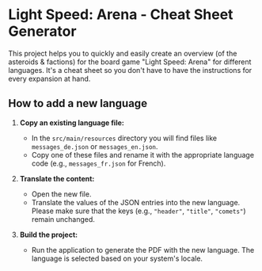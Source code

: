 # Light Speed: Arena - Cheat Sheet Generator

This project helps you to quickly and easily create an overview (of the asteroids & factions) for the board game "Light Speed: Arena" for different languages. It's a cheat sheet so you don't have to have the instructions for every expansion at hand.

## How to add a new language

1.  **Copy an existing language file:**
    *   In the `src/main/resources` directory you will find files like `messages_de.json` or `messages_en.json`.
    *   Copy one of these files and rename it with the appropriate language code (e.g., `messages_fr.json` for French).

2.  **Translate the content:**
    *   Open the new file.
    *   Translate the values of the JSON entries into the new language. Please make sure that the keys (e.g., `"header"`, `"title"`, `"comets"`) remain unchanged.

3.  **Build the project:**
    *   Run the application to generate the PDF with the new language. The language is selected based on your system's locale.
